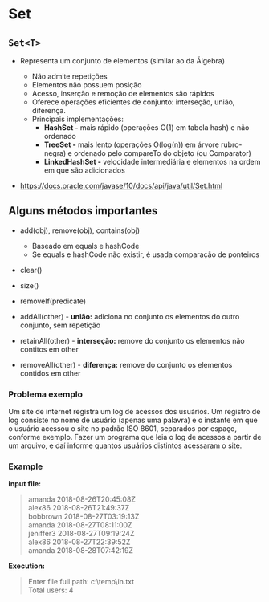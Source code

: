 # Set

## ```Set<T>```
* Representa um conjunto de elementos (similar ao da Álgebra)
  * Não admite repetições
  * Elementos não possuem posição
  * Acesso, inserção e remoção de elementos são rápidos
  * Oferece operações eficientes de conjunto: interseção, união, diferença.
  * Principais implementações:
    * **HashSet -** mais rápido (operações O(1) em tabela hash) e não ordenado
    * **TreeSet -** mais lento (operações O(log(n)) em árvore rubro-negra) e ordenado pelo compareTo do objeto (ou Comparator)
    * **LinkedHashSet -** velocidade intermediária e elementos na ordem em que são adicionados


* https://docs.oracle.com/javase/10/docs/api/java/util/Set.html

## Alguns métodos importantes 
* add(obj), remove(obj), contains(obj) 
  * Baseado em equals e hashCode
  * Se equals e hashCode não existir, é usada comparação de ponteiros
  
* clear() 
* size() 
* removeIf(predicate)

* addAll(other) - **união:** adiciona no conjunto os elementos do outro conjunto, sem repetição
* retainAll(other) - **interseção:** remove do conjunto os elementos não contitos em other
* removeAll(other) - **diferença:** remove do conjunto os elementos contidos em other

### Problema exemplo

Um site de internet registra um log de acessos dos usuários. Um
registro de log consiste no nome de usuário (apenas uma palavra) e o
instante em que o usuário acessou o site no padrão ISO 8601,
separados por espaço, conforme exemplo. Fazer um programa que leia
o log de acessos a partir de um arquivo, e daí informe quantos usuários
distintos acessaram o site.

### Example 
**input file:**
> amanda 2018-08-26T20:45:08Z  
alex86 2018-08-26T21:49:37Z   
bobbrown 2018-08-27T03:19:13Z   
amanda 2018-08-27T08:11:00Z   
jeniffer3 2018-08-27T09:19:24Z   
alex86 2018-08-27T22:39:52Z   
amanda 2018-08-28T07:42:19Z   

**Execution:**
> Enter file full path: c:\temp\in.txt  
Total users: 4   
